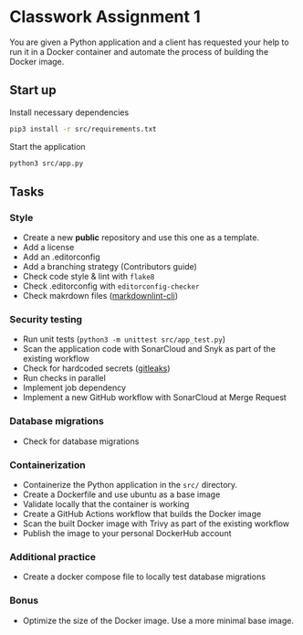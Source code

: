 # Classwork Assignment 1

You are given a Python application and a client has requested your help
to run it in a Docker container and automate the process of building
the Docker image.

## Start up

Install necessary dependencies

```bash
pip3 install -r src/requirements.txt
```

Start the application

```bash
python3 src/app.py
```

## Tasks

### Style

- Create a new **public** repository and use this one as a template.
- Add a license
- Add an .editorconfig
- Add a branching strategy (Contributors guide)
- Check code style & lint with `flake8`
- Check .editorconfig with `editorconfig-checker`
- Check makrdown files ([markdownlint-cli](https://www.npmjs.com/package/cli-markdown))

### Security testing

- Run unit tests (`python3 -m unittest src/app_test.py`)
- Scan the application code with SonarCloud and Snyk as part of the existing workflow
- Check for hardcoded secrets ([gitleaks](https://github.com/gitleaks/gitleaks))
- Run checks in parallel
- Implement job dependency
- Implement a new GitHub workflow with SonarCloud at Merge Request

### Database migrations

- Check for database migrations

### Containerization

- Containerize the Python application in the `src/` directory.
- Create a Dockerfile and use ubuntu as a base image
- Validate locally that the container is working
- Create a GitHub Actions workflow that builds the Docker image
- Scan the built Docker image with Trivy as part of the existing workflow
- Publish the image to your personal DockerHub account

### Additional practice

- Create a docker compose file to locally test database migrations

### Bonus

- Optimize the size of the Docker image. Use a more minimal base image.
